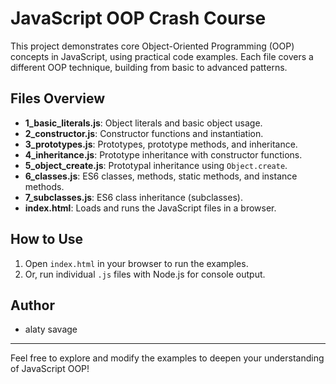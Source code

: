 # JavaScript OOP Crash Course

This project demonstrates core Object-Oriented Programming (OOP) concepts in JavaScript, using practical code examples. Each file covers a different OOP technique, building from basic to advanced patterns.

## Files Overview

- **1_basic_literals.js**: Object literals and basic object usage.
- **2_constructor.js**: Constructor functions and instantiation.
- **3_prototypes.js**: Prototypes, prototype methods, and inheritance.
- **4_inheritance.js**: Prototype inheritance with constructor functions.
- **5_object_create.js**: Prototypal inheritance using `Object.create`.
- **6_classes.js**: ES6 classes, methods, static methods, and instance methods.
- **7_subclasses.js**: ES6 class inheritance (subclasses).
- **index.html**: Loads and runs the JavaScript files in a browser.

## How to Use

1. Open `index.html` in your browser to run the examples.
2. Or, run individual `.js` files with Node.js for console output.

## Author
- alaty savage

---
Feel free to explore and modify the examples to deepen your understanding of JavaScript OOP!
